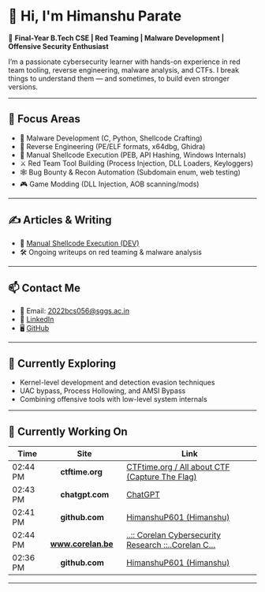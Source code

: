 # 👋 Hi, I'm Himanshu Parate

🎯 **Final-Year B.Tech CSE | Red Teaming | Malware Development | Offensive Security Enthusiast**

I’m a passionate cybersecurity learner with hands-on experience in red team tooling, reverse engineering, malware analysis, and CTFs. I break things to understand them — and sometimes, to build even stronger versions.

---

## 🧰 Focus Areas

- 🐍 Malware Development (C, Python, Shellcode Crafting)
- 🧬 Reverse Engineering (PE/ELF formats, x64dbg, Ghidra)
- 🧠 Manual Shellcode Execution (PEB, API Hashing, Windows Internals)
- ⚔️ Red Team Tool Building (Process Injection, DLL Loaders, Keyloggers)
- 🕸️ Bug Bounty & Recon Automation (Subdomain enum, web testing)
- 🎮 Game Modding (DLL Injection, AOB scanning/mods)

---



## ✍️ Articles & Writing

- 📖 [Manual Shellcode Execution (DEV)](https://dev.to/himanshup601/from-peb-to-winexec-manual-shellcode-execution-without-imports-on-windows-x64-5ebc)
- 🛠️ Ongoing writeups on red teaming & malware analysis

---

## 📫 Contact Me

- 📧 Email: 2022bcs056@sggs.ac.in
- 🔗 [LinkedIn](https://www.linkedin.com/in/himanshu-parate-6582452b1/)
- 🖥️ [GitHub](https://github.com/HimanshuP601)

---

## 🧭 Currently Exploring

- Kernel-level development and detection evasion techniques  
- UAC bypass, Process Hollowing, and AMSI Bypass  
- Combining offensive tools with low-level system internals  

---

## 🧭 Currently Working On
<!--ACTIVITY-START-->

| Time | Site | Link |
|------|------|------|
| 02:44 PM | <img src='https://www.google.com/s2/favicons?sz=64&domain=ctftime.org' width='16' height='16'> **ctftime.org** | [CTFtime.org / All about CTF (Capture The Flag)](https://ctftime.org/) |
| 02:43 PM | <img src='https://www.google.com/s2/favicons?sz=64&domain=chatgpt.com' width='16' height='16'> **chatgpt.com** | [ChatGPT](https://chatgpt.com/c/68ca7b96-d970-8325-9c1a-198e6ea11f43) |
| 02:41 PM | <img src='https://www.google.com/s2/favicons?sz=64&domain=github.com' width='16' height='16'> **github.com** | [HimanshuP601 (Himanshu)](https://github.com/HimanshuP601) |
| 02:44 PM | <img src='https://www.google.com/s2/favicons?sz=64&domain=www.corelan.be' width='16' height='16'> **www.corelan.be** | [..:: Corelan Cybersecurity Research ::..Corelan C…](https://www.corelan.be/) |
| 02:36 PM | <img src='https://www.google.com/s2/favicons?sz=64&domain=github.com' width='16' height='16'> **github.com** | [HimanshuP601 (Himanshu)](https://github.com/HimanshuP601) |

<!--ACTIVITY-END-->
---
